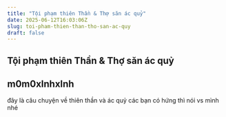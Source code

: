 ```yaml
---
title: "Tội phạm thiên Thần & Thợ săn ác quỷ"
date: 2025-06-12T16:03:06Z
slug: toi-pham-thien-than-tho-san-ac-quy
draft: false
---
```


## Tội phạm thiên Thần & Thợ săn ác quỷ

## m0m0xInhxInh

đây là câu chuyện về thiên thần và ác quỷ các bạn có hứng thì nói vs mình nhé
